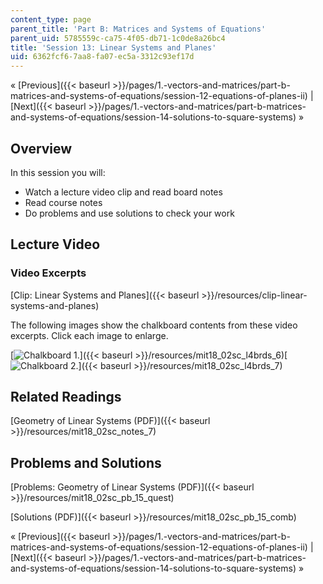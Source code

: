 ```yaml
---
content_type: page
parent_title: 'Part B: Matrices and Systems of Equations'
parent_uid: 5785559c-ca75-4f05-db71-1c0de8a26bc4
title: 'Session 13: Linear Systems and Planes'
uid: 6362fcf6-7aa8-fa07-ec5a-3312c93ef17d
---
```


« [Previous]({{< baseurl >}}/pages/1.-vectors-and-matrices/part-b-matrices-and-systems-of-equations/session-12-equations-of-planes-ii) | [Next]({{< baseurl >}}/pages/1.-vectors-and-matrices/part-b-matrices-and-systems-of-equations/session-14-solutions-to-square-systems) »

Overview
--------

In this session you will:

*   Watch a lecture video clip and read board notes
*   Read course notes
*   Do problems and use solutions to check your work

Lecture Video
-------------

### Video Excerpts

[Clip: Linear Systems and Planes]({{< baseurl >}}/resources/clip-linear-systems-and-planes)

The following images show the chalkboard contents from these video excerpts. Click each image to enlarge.

[![Chalkboard 1.](BASEURL_PLACEHOLDER/resources/mit18_02sc_l4brds_6a)]({{< baseurl >}}/resources/mit18_02sc_l4brds_6)[![Chalkboard 2.](BASEURL_PLACEHOLDER/resources/mit18_02sc_l4brds_7a)]({{< baseurl >}}/resources/mit18_02sc_l4brds_7)

Related Readings
----------------

[Geometry of Linear Systems (PDF)]({{< baseurl >}}/resources/mit18_02sc_notes_7)

Problems and Solutions
----------------------

[Problems: Geometry of Linear Systems (PDF)]({{< baseurl >}}/resources/mit18_02sc_pb_15_quest)

[Solutions (PDF)]({{< baseurl >}}/resources/mit18_02sc_pb_15_comb)

« [Previous]({{< baseurl >}}/pages/1.-vectors-and-matrices/part-b-matrices-and-systems-of-equations/session-12-equations-of-planes-ii) | [Next]({{< baseurl >}}/pages/1.-vectors-and-matrices/part-b-matrices-and-systems-of-equations/session-14-solutions-to-square-systems) »
